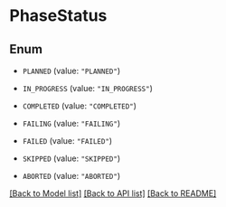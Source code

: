 # PhaseStatus

## Enum


* `PLANNED` (value: `"PLANNED"`)

* `IN_PROGRESS` (value: `"IN_PROGRESS"`)

* `COMPLETED` (value: `"COMPLETED"`)

* `FAILING` (value: `"FAILING"`)

* `FAILED` (value: `"FAILED"`)

* `SKIPPED` (value: `"SKIPPED"`)

* `ABORTED` (value: `"ABORTED"`)


[[Back to Model list]](../README.md#documentation-for-models) [[Back to API list]](../README.md#documentation-for-api-endpoints) [[Back to README]](../README.md)


